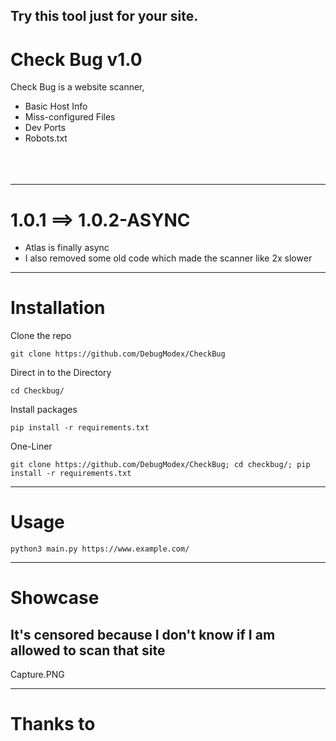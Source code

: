 ## Try this tool just for your site.

# Check Bug v1.0


Check Bug is a website scanner,



* Basic Host Info <br/>
* Miss-configured Files <br/>
* Dev Ports <br/>
* Robots.txt <br/>
<br/><br/><br/>
---
# 1.0.1 ==> 1.0.2-ASYNC

* Atlas is finally async
* I also removed some old code which made the scanner like 2x slower
---
# Installation

Clone the repo
```
git clone https://github.com/DebugModex/CheckBug
```

Direct in to the Directory
```
cd Checkbug/
```

Install packages
```
pip install -r requirements.txt
```

One-Liner
```
git clone https://github.com/DebugModex/CheckBug; cd checkbug/; pip install -r requirements.txt
```
---
# Usage

```
python3 main.py https://www.example.com/
```
---

# Showcase

## It's censored because I don't know if I am allowed to scan that site
Capture.PNG


---
# Thanks to



